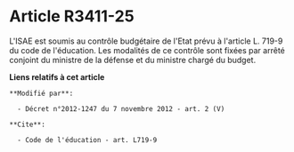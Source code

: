 # Article R3411-25

L'ISAE est soumis au contrôle budgétaire de l'Etat prévu à l'article L. 719-9 du code de l'éducation. Les modalités de ce
contrôle sont fixées par arrêté conjoint du ministre de la défense et du ministre chargé du budget.

**Liens relatifs à cet article**

	**Modifié par**:

	  - Décret n°2012-1247 du 7 novembre 2012 - art. 2 (V)

	**Cite**:

	  - Code de l'éducation - art. L719-9
